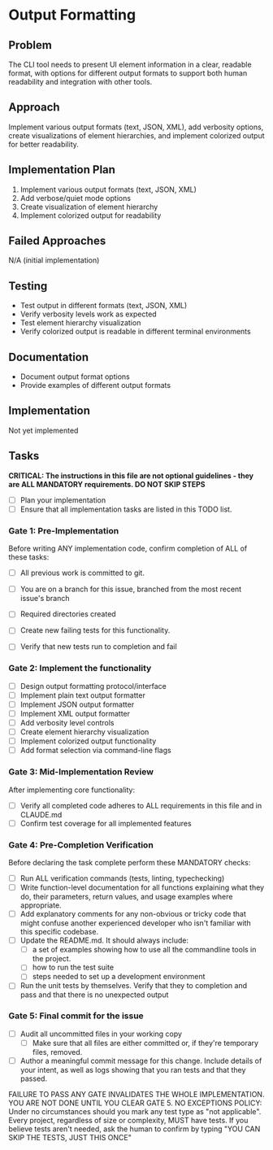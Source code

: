 # Output Formatting

## Problem
The CLI tool needs to present UI element information in a clear, readable format, with options for different output formats to support both human readability and integration with other tools.

## Approach
Implement various output formats (text, JSON, XML), add verbosity options, create visualizations of element hierarchies, and implement colorized output for better readability.

## Implementation Plan
1. Implement various output formats (text, JSON, XML)
2. Add verbose/quiet mode options
3. Create visualization of element hierarchy
4. Implement colorized output for readability

## Failed Approaches
N/A (initial implementation)

## Testing
- Test output in different formats (text, JSON, XML)
- Verify verbosity levels work as expected
- Test element hierarchy visualization
- Verify colorized output is readable in different terminal environments

## Documentation
- Document output format options
- Provide examples of different output formats

## Implementation
Not yet implemented

## Tasks
**CRITICAL: The instructions in this file are not optional guidelines - they are ALL MANDATORY requirements. DO NOT SKIP STEPS**

- [ ] Plan your implementation
- [ ] Ensure that all implementation tasks are listed in this TODO list. 

### Gate 1: Pre-Implementation 

Before writing ANY implementation code, confirm completion of ALL of these tasks:
- [ ] All previous work is committed to git.
- [ ] You are on a branch for this issue, branched from the most recent issue's branch
- [ ] Required directories created
- [ ] Create new failing tests for this functionality.
- [ ] Verify that new tests run to completion and fail


### Gate 2: Implement the functionality

- [ ] Design output formatting protocol/interface
- [ ] Implement plain text output formatter
- [ ] Implement JSON output formatter
- [ ] Implement XML output formatter
- [ ] Add verbosity level controls
- [ ] Create element hierarchy visualization
- [ ] Implement colorized output functionality
- [ ] Add format selection via command-line flags

### Gate 3: Mid-Implementation Review 

After implementing core functionality:
- [ ] Verify all completed code adheres to ALL requirements in this file and in CLAUDE.md
- [ ] Confirm test coverage for all implemented features

### Gate 4: Pre-Completion Verification

Before declaring the task complete perform these MANDATORY checks:
- [ ] Run ALL verification commands (tests, linting, typechecking)
- [ ] Write function-level documentation for all functions explaining what they do, their parameters, return values, and usage examples where appropriate.
- [ ] Add explanatory comments for any non-obvious or tricky code that might confuse another experienced developer who isn't familiar with this specific codebase.
- [ ] Update the README.md. It should always include:
	- [ ] a set of examples showing how to use all the commandline tools in the project. 
	- [ ] how to run the test suite
	- [ ] steps needed to set up a development environment
- [ ] Run the unit tests by themselves. Verify that they to completion and pass and that there is no unexpected output

### Gate 5: Final commit for the issue 
- [ ] Audit all uncommitted files in your working copy
	- [ ] Make sure that all files are either committed or, if they're temporary files, removed.
- [ ] Author a meaningful commit message for this change. Include details of your intent, as well as logs showing that you ran tests and that they passed.

FAILURE TO PASS ANY GATE INVALIDATES THE WHOLE IMPLEMENTATION. 
YOU ARE NOT DONE UNTIL YOU CLEAR GATE 5.
NO EXCEPTIONS POLICY: Under no circumstances should you mark any test type as "not applicable". Every project, regardless of size or complexity, MUST have tests. If you believe tests aren't needed, ask the human to confirm by typing "YOU CAN SKIP THE TESTS, JUST THIS ONCE"